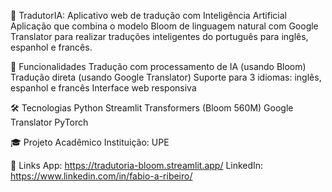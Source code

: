 🤖 TradutorIA: Aplicativo web de tradução com Inteligência Artificial
Aplicação que combina o modelo Bloom de linguagem natural com Google Translator para realizar traduções inteligentes do português para inglês, espanhol e francês.

🎯 Funcionalidades
Tradução com processamento de IA (usando Bloom)
Tradução direta (usando Google Translator)
Suporte para 3 idiomas: inglês, espanhol e francês
Interface web responsiva

🛠️ Tecnologias
Python
Streamlit
Transformers (Bloom 560M)
Google Translator
PyTorch

🎓 Projeto Acadêmico
Instituição: UPE


🔗 Links
App: https://tradutoria-bloom.streamlit.app/
LinkedIn: https://www.linkedin.com/in/fabio-a-ribeiro/
